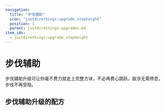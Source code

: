 ```yaml
---
navigation:
  title: "步伐辅助"
  icon: "justdirethings:upgrade_stepheight"
  position: 1
  parent: justdirethings:upgrades.md
item_ids:
  - justdirethings:upgrade_stepheight
---
```


# 步伐辅助

步伐辅助升级可让你毫不费力就走上完整方块，不必再费心跳跃。跋涉无需停息，步伐不再受阻。

## 步伐辅助升级的配方



<Recipe id="justdirethings:upgrade_stepheight" />

